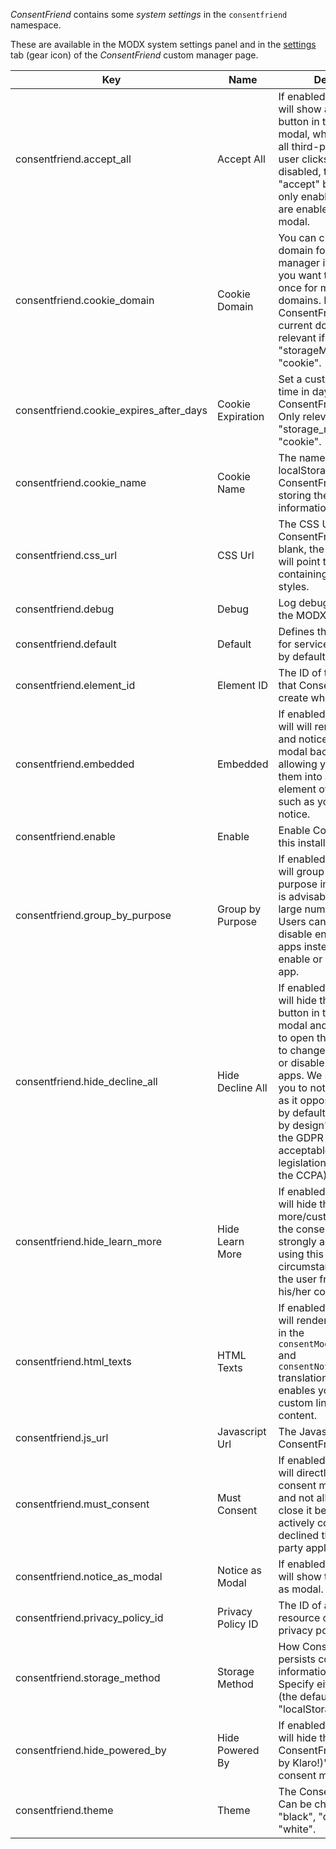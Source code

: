 _ConsentFriend_ contains some _system settings_ in the `consentfriend`
namespace.

These are available in the MODX system settings panel and in the
[settings](02_Custom_Manager_Page/03_Settings) tab (gear icon) of the
_ConsentFriend_ custom manager page.

Key | Name | Description | Default
----|------|-------------|--------
consentfriend.accept_all | Accept All | If enabled, ConsentFriend will show an "accept all" button in the notice and modal, which will enable all third-party apps if the user clicks on it. If disabled, there will be an "accept" button that will only enable the apps that are enabled in the consent modal. | Yes
consentfriend.cookie_domain | Cookie Domain | You can change the cookie domain for the consent manager itself. Use this if you want to get consent once for multiple matching domains. By default, ConsentFriend will use the current domain. Only relevant if "storageMethod" is set to "cookie". | -
consentfriend.cookie_expires_after_days | Cookie Expiration | Set a custom expiration time in days for the ConsentFriend cookie. Only relevant if "storage_method" is set to "cookie". | 365
consentfriend.cookie_name | Cookie Name | The name of the cookie or localStorage entry that ConsentFriend will use for storing the consent information. | consentfriend
consentfriend.css_url | CSS Url | The CSS URL for ConsentFriend. If it is left blank, the Javascript URL will point to a script containing the default styles. | -
consentfriend.debug | Debug | Log debug informations in the MODX error log. | No
consentfriend.default | Default | Defines the default state for services (true=enabled by default). | No
consentfriend.element_id | Element ID | The ID of the DIV element that ConsentFriend will create when starting up. | consentfriend
consentfriend.embedded | Embedded | If enabled, ConsentFriend will will render the modal and notice without the modal background, allowing you to e.g. embed them into a specific element of your website, such as your privacy notice. | No
consentfriend.enable | Enable | Enable ConsentFriend on this installation/context. | No
consentfriend.group_by_purpose | Group by Purpose | If enabled, ConsentFriend will group apps by their purpose in the modal. This is advisable if you have a large number of apps. Users can then enable or disable entire groups of apps instead of having to enable or disable every app. | Yes
consentfriend.hide_decline_all | Hide Decline All | If enabled, ConsentFriend will hide the "decline" button in the consent modal and force the user to open the modal in order to change his/her consent or disable all third-party apps. We strongly advise you to not use this feature, as it opposes the "privacy by default" and "privacy by design" principles of the GDPR (but might be acceptable in other legislations such as under the CCPA). | No
consentfriend.hide_learn_more | Hide Learn More | If enabled, ConsentFriend will hide the "learn more/customize" link in the consent notice. We strongly advise against using this under most circumstances, as it keeps the user from customizing his/her consent choices. | No
consentfriend.html_texts | HTML Texts | If enabled, ConsentFriend will render the texts given in the `consentModal.description` and `consentNotice.description` translations as HTML. This enables you to e.g. add custom links or interactive content. | -
consentfriend.js_url | Javascript Url | The Javascript URL for ConsentFriend. | -
consentfriend.must_consent | Must Consent | If enabled, ConsentFriend will directly display the consent manager modal and not allow the user to close it before having actively consented or declined the use of third-party applications. | No
consentfriend.notice_as_modal | Notice as Modal | If enabled, ConsentFriend will show the cookie notice as modal. | No
consentfriend.privacy_policy_id | Privacy Policy ID | The ID of a MODX resource containing the privacy policy. | site_start
consentfriend.storage_method | Storage Method | How ConsentFriend persists consent information in the browser. Specify either "cookie" (the default) or "localStorage". | cookie
consentfriend.hide_powered_by | Hide Powered By | If enabled, ConsentFriend will hide the "Realized with ConsentFriend (Powered by Klaro!)" link in the consent modal. | No
consentfriend.theme | Theme | The ConsentFriend theme. Can be changed to "black", "dark", "light", "white". | -
